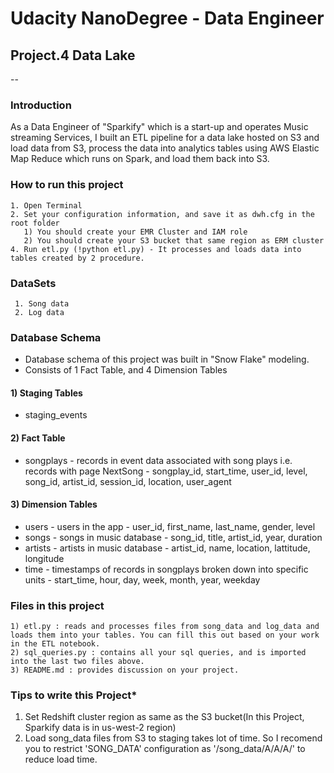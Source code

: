 # Udacity NanoDegree - Data Engineer
## Project.4 Data Lake

--

### Introduction
 As a Data Engineer of "Sparkify" which is a start-up and operates Music streaming Services, I built an ETL pipeline for a data lake hosted on S3 and load data from S3, process the data into analytics tables using AWS Elastic Map Reduce which runs on Spark, and load them back into S3.

### How to run this project
    1. Open Terminal
    2. Set your configuration information, and save it as dwh.cfg in the root folder
       1) You should create your EMR Cluster and IAM role
       2) You should create your S3 bucket that same region as ERM cluster
    4. Run etl.py (!python etl.py) - It processes and loads data into tables created by 2 procedure.

### DataSets
     1. Song data
     2. Log data 

### Database Schema
 - Database schema of this project was built in "Snow Flake" modeling.
 - Consists of 1 Fact Table, and 4 Dimension Tables

#### 1) Staging Tables
 - staging_events

#### 2) Fact Table
 - songplays - records in event data associated with song plays i.e. records with page NextSong - songplay_id, start_time, user_id, level, song_id, artist_id, session_id, location, user_agent

#### 3) Dimension Tables
 - users - users in the app - user_id, first_name, last_name, gender, level
 - songs - songs in music database - song_id, title, artist_id, year, duration
 - artists - artists in music database - artist_id, name, location, lattitude, longitude
 - time - timestamps of records in songplays broken down into specific units - start_time, hour, day, week, month, year, weekday



### Files in this project
    1) etl.py : reads and processes files from song_data and log_data and loads them into your tables. You can fill this out based on your work in the ETL notebook.
    2) sql_queries.py : contains all your sql queries, and is imported into the last two files above.
    3) README.md : provides discussion on your project.



### Tips to write this Project*
 1. Set Redshift cluster region as same as the S3 bucket(In this Project, Sparkify  data is in us-west-2 region)
 2. Load song_data files from S3 to staging takes lot of time. So I recomend you to restrict 'SONG_DATA' configuration as '/song_data/A/A/A/' to reduce load time.

